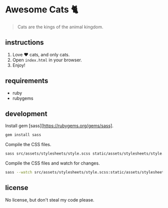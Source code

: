 # Awesome Cats 🐈

> Cats are the kings of the animal kingdom.

## instructions

1. Love ❤️ cats, and only cats.
2. Open `index.html` in your browser.
3. Enjoy!

## requirements

- ruby
- rubygems

## development

Install gem [sass][https://rubygems.org/gems/sass].

```bash
gem install sass
```

Compile the CSS files.

```bash
sass src/assets/stylesheets/style.scss static/assets/stylesheets/style.css
```

Compile the CSS files and watch for changes.

```bash
sass --watch src/assets/stylesheets/style.scss:static/assets/stylesheets/style.css
```

## license

No license, but don't steal my code please.